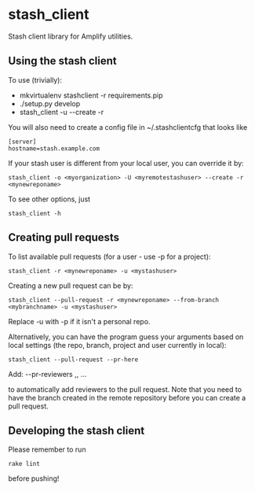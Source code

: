 stash_client
============

Stash client library for Amplify utilities.

Using the stash client
----------------------

To use (trivially):


* mkvirtualenv stashclient -r requirements.pip
* ./setup.py develop
* stash_client -u <mystashuser> --create -r <mynewreponame>

You will also need to create a config file in ~/.stashclientcfg that looks like

    [server]
    hostname=stash.example.com
    
If your stash user is different from your local user, you can override it by:

    stash_client -o <myorganization> -U <myremotestashuser> --create -r <mynewreponame>

To see other options, just

    stash_client -h


Creating pull requests
---------------------------

To list available pull requests (for a user - use -p for a project):

    stash_client -r <mynewreponame> -u <mystashuser> 
    
Creating a new pull request can be by:

    stash_client --pull-request -r <mynewreponame> --from-branch <mybranchname> -u <mystashuser>
    
Replace -u <mystashuser> with -p <mystashproject> if it isn't a personal repo.

Alternatively, you can have the program guess your arguments based on local settings (the repo, branch, 
project and user currently in local):

    stash_client --pull-request --pr-here

Add:
    --pr-reviewers <stashusername1>,<stashusername2>, ... <stashusernameX> 

to automatically add reviewers to the pull request.  Note that you need to have the branch created in 
the remote repository before you can create a pull request.


Developing the stash client
---------------------------

Please remember to run

    rake lint

before pushing!
